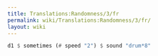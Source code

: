 ```yaml
---
title: Translations:Randomness/3/fr
permalink: wiki/Translations:Randomness/3/fr/
layout: wiki
---
```


``` Haskell
d1 $ sometimes (# speed "2") $ sound "drum*8"
```
